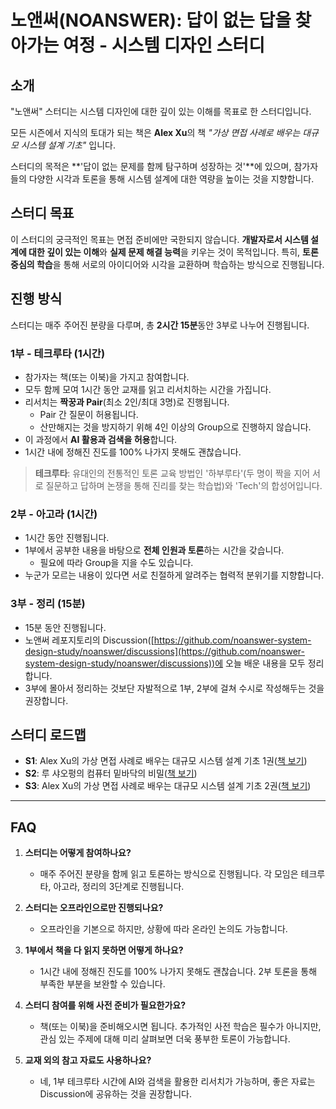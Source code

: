 # **노앤써(NOANSWER): 답이 없는 답을 찾아가는 여정 - 시스템 디자인 스터디**

## **소개**

"노앤써" 스터디는 시스템 디자인에 대한 깊이 있는 이해를 목표로 한 스터디입니다.  

모든 시즌에서 지식의 토대가 되는 책은 **Alex Xu**의 책 *"가상 면접 사례로 배우는 대규모 시스템 설계 기초"* 입니다. 

스터디의 목적은 **'답이 없는 문제를 함께 탐구하며 성장하는 것'**에 있으며, 참가자들의 다양한 시각과 토론을 통해 시스템 설계에 대한 역량을 높이는 것을 지향합니다.

## **스터디 목표**

이 스터디의 궁극적인 목표는 면접 준비에만 국한되지 않습니다.
**개발자로서 시스템 설계에 대한 깊이 있는 이해**와 **실제 문제 해결 능력**을 키우는 것이 목적입니다. 
특히, **토론 중심의 학습**을 통해 서로의 아이디어와 시각을 교환하며 학습하는 방식으로 진행됩니다.

## **진행 방식**

스터디는 매주 주어진 분량을 다루며, 총 **2시간 15분**동안 3부로 나누어 진행됩니다.

### **1부 - 테크루타 (1시간)**
- 참가자는 책(또는 이북)을 가지고 참여합니다.
- 모두 함께 모여 1시간 동안 교재를 읽고 리서치하는 시간을 가집니다.
- 리서치는 **짝꿍과 Pair**(최소 2인/최대 3명)로 진행됩니다.
  - Pair 간 질문이 허용됩니다.
  - 산만해지는 것을 방지하기 위해 4인 이상의 Group으로 진행하지 않습니다.
- 이 과정에서 **AI 활용과 검색을 허용**합니다.
- 1시간 내에 정해진 진도를 100% 나가지 못해도 괜찮습니다.

> **테크루타**: 유대인의 전통적인 토론 교육 방법인 '하부루타'(두 명이 짝을 지어 서로 질문하고 답하며 논쟁을 통해 진리를 찾는 학습법)와 'Tech'의 합성어입니다.

### **2부 - 아고라 (1시간)**
- 1시간 동안 진행됩니다.
- 1부에서 공부한 내용을 바탕으로 **전체 인원과 토론**하는 시간을 갖습니다.
  - 필요에 따라 Group을 지을 수도 있습니다.
- 누군가 모르는 내용이 있다면 서로 친절하게 알려주는 협력적 분위기를 지향합니다.

### **3부 - 정리 (15분)**
- 15분 동안 진행됩니다.
- 노앤써 레포지토리의 Discussion([https://github.com/noanswer-system-design-study/noanswer/discussions](https://github.com/noanswer-system-design-study/noanswer/discussions))에 오늘 배운 내용을 모두 정리합니다.
- 3부에 몰아서 정리하는 것보단 자발적으로 1부, 2부에 걸쳐 수시로 작성해두는 것을 권장합니다.

## **스터디 로드맵**

- **S1**: Alex Xu의 가상 면접 사례로 배우는 대규모 시스템 설계 기초 1권([책 보기](https://product.kyobobook.co.kr/detail/S000001033116))
- **S2**: 루 샤오펑의 컴퓨터 밑바닥의 비밀([책 보기](https://product.kyobobook.co.kr/detail/S000212650856))
- **S3**: Alex Xu의 가상 면접 사례로 배우는 대규모 시스템 설계 기초 2권([책 보기](https://product.kyobobook.co.kr/detail/S000211656186))

---

## **FAQ**

1. **스터디는 어떻게 참여하나요?**
    - 매주 주어진 분량을 함께 읽고 토론하는 방식으로 진행됩니다. 각 모임은 테크루타, 아고라, 정리의 3단계로 진행됩니다.

2. **스터디는 오프라인으로만 진행되나요?**
    - 오프라인을 기본으로 하지만, 상황에 따라 온라인 논의도 가능합니다.

3. **1부에서 책을 다 읽지 못하면 어떻게 하나요?**
    - 1시간 내에 정해진 진도를 100% 나가지 못해도 괜찮습니다. 2부 토론을 통해 부족한 부분을 보완할 수 있습니다.

4. **스터디 참여를 위해 사전 준비가 필요한가요?**
    - 책(또는 이북)을 준비해오시면 됩니다. 추가적인 사전 학습은 필수가 아니지만, 관심 있는 주제에 대해 미리 살펴보면 더욱 풍부한 토론이 가능합니다.

5. **교재 외의 참고 자료도 사용하나요?**
    - 네, 1부 테크루타 시간에 AI와 검색을 활용한 리서치가 가능하며, 좋은 자료는 Discussion에 공유하는 것을 권장합니다.
